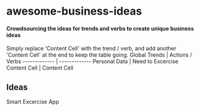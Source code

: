 # awesome-business-ideas
#### Crowdsourcing the ideas for trends and verbs to create unique business ideas ####
Simply replace 'Content Cell' with the trend / verb, and add another 'Content Cell' at the end to keep the table going. 
Global Trends  |  Actions / Verbs
-------------  | -------------
Personal Data  | Need to Excercise 
Content Cell   | Content Cell

Ideas                
---------------------
Smart Excercise App  


